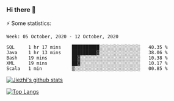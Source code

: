 ### Hi there 👋

⚡ Some statistics:

<!--START_SECTION:waka-->
```text
Week: 05 October, 2020 - 12 October, 2020

SQL     1 hr 17 mins    ██████████░░░░░░░░░░░░░░░   40.35 % 
Java    1 hr 13 mins    █████████▓░░░░░░░░░░░░░░░   38.06 % 
Bash    19 mins         ██▓░░░░░░░░░░░░░░░░░░░░░░   10.38 % 
XML     19 mins         ██▓░░░░░░░░░░░░░░░░░░░░░░   10.17 % 
Scala   1 min           ▒░░░░░░░░░░░░░░░░░░░░░░░░   00.85 % 
```
<!--END_SECTION:waka-->

[![Jiezhi's github stats](https://github-readme-stats.vercel.app/api?username=Jiezhi&show_icons=true)](https://github.com/Jiezhi/github-readme-stats)

[![Top Langs](https://github-readme-stats.vercel.app/api/top-langs/?username=Jiezhi&hide=javascript,html)](https://github.com/Jiezhi/github-readme-stats)
<!--
**Jiezhi/Jiezhi** is a ✨ _special_ ✨ repository because its `README.md` (this file) appears on your GitHub profile.

Here are some ideas to get you started:

- 🔭 I’m currently working on ...
- 🌱 I’m currently learning ...
- 👯 I’m looking to collaborate on ...
- 🤔 I’m looking for help with ...
- 💬 Ask me about ...
- 📫 How to reach me: ...
- 😄 Pronouns: ...
- ⚡ Fun fact: ...
-->

